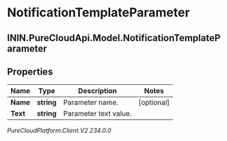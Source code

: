 # NotificationTemplateParameter

## ININ.PureCloudApi.Model.NotificationTemplateParameter

## Properties

|Name | Type | Description | Notes|
|------------ | ------------- | ------------- | -------------|
| **Name** | **string** | Parameter name. | [optional] |
| **Text** | **string** | Parameter text value. | |



_PureCloudPlatform.Client.V2 234.0.0_
